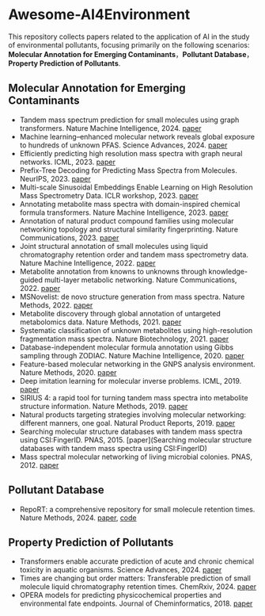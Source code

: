 <!--
 * @Description: 
 * @Author: Jianping Zhou
 * @Email: jianpingzhou0927@gmail.com
 * @Date: 2024-12-28 12:59:47
-->

# Awesome-AI4Environment

This repository collects papers related to the application of AI in the study of environmental pollutants, focusing primarily on the following scenarios:
**Molecular Annotation for Emerging Contaminants**，**Pollutant Database**，**Property Prediction of Pollutants**.

## Molecular Annotation for Emerging Contaminants

- Tandem mass spectrum prediction for small molecules using graph transformers. Nature Machine Intelligence, 2024. [paper](https://www.nature.com/articles/s42256-024-00816-8)
- Machine learning–enhanced molecular network reveals global exposure to hundreds of unknown PFAS. Science Advances, 2024. [paper](https://www.science.org/doi/10.1126/sciadv.adn1039)
- Efficiently predicting high resolution mass spectra with graph neural networks. ICML, 2023. [paper](https://proceedings.mlr.press/v202/murphy23a/murphy23a.pdf)
- Prefix-Tree Decoding for Predicting Mass Spectra from Molecules. NeurIPS, 2023. [paper](https://arxiv.org/pdf/2303.06470)
- Multi-scale Sinusoidal Embeddings Enable Learning on High Resolution Mass Spectrometry Data. ICLR workshop, 2023. [paper](https://arxiv.org/abs/2207.02980)
- Annotating metabolite mass spectra with domain-inspired chemical formula transformers. Nature Machine Intelligence, 2023. [paper](https://www.nature.com/articles/s42256-023-00708-3)
- Annotation of natural product compound families using molecular networking topology and structural similarity fingerprinting. Nature Communications, 2023. [paper](https://www.nature.com/articles/s42256-023-00708-3)
- Joint structural annotation of small molecules using liquid chromatography retention order and tandem mass spectrometry data. Nature Machine Intelligence, 2022. [paper](https://www.nature.com/articles/s41592-020-0933-6)
- Metabolite annotation from knowns to unknowns through knowledge-guided multi-layer metabolic networking. Nature Communications, 2022. [paper](https://www.nature.com/articles/s41467-022-34537-6)
- MSNovelist: de novo structure generation from mass spectra. Nature Methods, 2022. [paper](https://www.nature.com/articles/s41592-022-01486-3)
- Metabolite discovery through global annotation of untargeted metabolomics data. Nature Methods, 2021. [paper](https://www.nature.com/articles/s41592-021-01303-3) 
- Systematic classification of unknown metabolites using high-resolution fragmentation mass spectra. Nature Biotechnology, 2021. [paper](https://www.nature.com/articles/s41587-020-0740-8)
- Database-independent molecular formula annotation using Gibbs sampling through ZODIAC. Nature Machine Intelligence, 2020. [paper](https://www.nature.com/articles/s42256-020-00234-6)
- Feature-based molecular networking in the GNPS analysis environment. Nature Methods, 2020. [paper](https://www.nature.com/articles/s41592-020-0933-6)
- Deep imitation learning for molecular inverse problems. ICML, 2019. [paper](https://proceedings.neurips.cc/paper_files/paper/2019/file/b0bef4c9a6e50d43880191492d4fc827-Paper.pdf)
- SIRIUS 4: a rapid tool for turning tandem mass spectra into metabolite structure information. Nature Methods, 2019. [paper](https://www.nature.com/articles/s41592-019-0344-8)
- Natural products targeting strategies involving molecular networking: different manners, one goal. Natural Product Reports, 2019. [paper](https://pubs.rsc.org/en/content/articlelanding/2019/np/c9np00006b)
- Searching molecular structure databases with tandem mass spectra using CSI:FingerID. PNAS, 2015. [paper](Searching molecular structure databases with tandem mass spectra using CSI:FingerID)
- Mass spectral molecular networking of living microbial colonies. PNAS, 2012. [paper](https://www.pnas.org/doi/10.1073/pnas.1203689109?gad_source=1&gclid=Cj0KCQiAvbm7BhC5ARIsAFjwNHvPZ3m6Euux1bMw3hL7Go0TbrII1VnBw70x2bfS7CDSdJcp9unQef0aAjQKEALw_wcB)

## Pollutant Database

- RepoRT: a comprehensive repository for small molecule retention times. Nature Methods, 2024. [paper](https://www.nature.com/articles/s41592-023-02143-z), [code](https://github.com/michaelwitting/RepoRT)

## Property Prediction of Pollutants

- Transformers enable accurate prediction of acute and chronic chemical toxicity in aquatic organisms. Science Advances, 2024. [paper](https://www.science.org/doi/10.1126/sciadv.adk6669)
- Times are changing but order matters: Transferable prediction of small molecule liquid chromatography retention times. ChemRxiv, 2024. [paper](https://chemrxiv.org/engage/chemrxiv/article-details/67629675fa469535b9f7be6c)
- OPERA models for predicting physicochemical properties and environmental fate endpoints. Journal of Cheminformatics, 2018. [paper](https://jcheminf.biomedcentral.com/articles/10.1186/s13321-018-0263-1)
